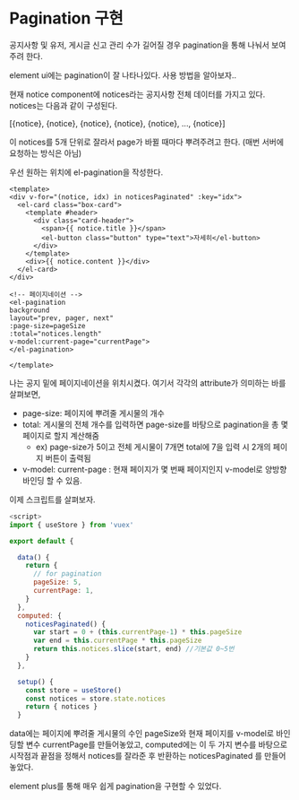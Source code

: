 # Pagination 구현

공지사항 및 유저, 게시글 신고 관리 수가 길어질 경우 pagination을 통해 나눠서 보여주려 한다.

element ui에는 pagination이 잘 나타나있다. 사용 방법을 알아보자..



현재 notice  component에 notices라는 공지사항 전체 데이터를 가지고 있다. notices는 다음과 같이 구성된다.

[{notice}, {notice}, {notice}, {notice}, {notice}, ..., {notice}]

이 notices를 5개 단위로 잘라서 page가 바뀔 때마다 뿌려주려고 한다. (매번 서버에 요청하는 방식은 아님)



우선 원하는 위치에 el-pagination을 작성한다.

```vue
<template>
<div v-for="(notice, idx) in noticesPaginated" :key="idx">
  <el-card class="box-card">
    <template #header>
      <div class="card-header">
        <span>{{ notice.title }}</span>
        <el-button class="button" type="text">자세히</el-button>
      </div>
    </template>
    <div>{{ notice.content }}</div>
  </el-card>
</div>

<!-- 페이지네이션 -->
<el-pagination
background
layout="prev, pager, next"
:page-size=pageSize
:total="notices.length"
v-model:current-page="currentPage">
</el-pagination>

</template>
```

나는 공지 밑에 페이지네이션을 위치시켰다. 여기서 각각의 attribute가 의미하는 바를 살펴보면,

- page-size: 페이지에 뿌려줄 게시물의 개수
- total: 게시물의 전체 개수를 입력하면 page-size를 바탕으로 pagination을 총 몇 페이지로 할지 계산해줌
  - ex) page-size가 5이고 전체 게시물이 7개면 total에 7을 입력 시 2개의 페이지 버튼이 출력됨
- v-model: current-page  : 현재 페이지가 몇 번째 페이지인지 v-model로 양방향 바인딩 할 수 있음.

이제 스크립트를 살펴보자.

```js
<script>
import { useStore } from 'vuex'

export default {

  data() {
    return {
      // for pagination
      pageSize: 5,
      currentPage: 1,
    }
  },
  computed: {
    noticesPaginated() {
      var start = 0 + (this.currentPage-1) * this.pageSize
      var end = this.currentPage * this.pageSize
      return this.notices.slice(start, end) //기본값 0~5번
    }
  },

  setup() {
    const store = useStore()
    const notices = store.state.notices
    return { notices }
  }
```

data에는 페이지에 뿌려줄 게시물의 수인 pageSize와 현재 페이지를 v-model로 바인딩할 변수 currentPage를 만들어놓았고, computed에는 이 두 가지 변수를 바탕으로 시작점과 끝점을 정해서 notices를 잘라준 후 반환하는 noticesPaginated 를 만들어놓았다.



element plus를 통해 매우 쉽게 pagination을 구현할 수 있었다.

